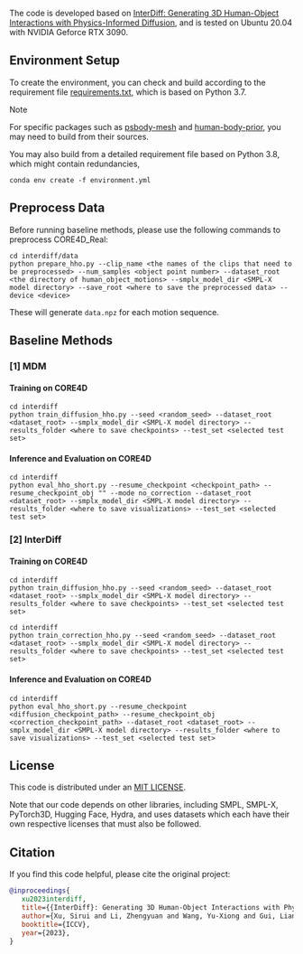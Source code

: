 The code is developed based on [InterDiff: Generating 3D Human-Object Interactions with Physics-Informed Diffusion](https://github.com/Sirui-Xu/InterDiff), and is tested on Ubuntu 20.04 with NVIDIA Geforce RTX 3090.

## Environment Setup

To create the environment, you can check and build according to the requirement file [requirements.txt](requirements.txt), which is based on Python 3.7. 

> [!NOTE]
> For specific packages such as [psbody-mesh](https://github.com/MPI-IS/mesh.git) and [human-body-prior](https://github.com/nghorbani/human_body_prior.git), you may need to build from their sources.

You may also build from a detailed requirement file based on Python 3.8, which might contain redundancies,
```
conda env create -f environment.yml
```

## Preprocess Data

Before running baseline methods, please use the following commands to preprocess CORE4D_Real:

```
cd interdiff/data
python prepare_hho.py --clip_name <the names of the clips that need to be preprocessed> --num_samples <object point number> --dataset_root <the directory of human_object_motions> --smplx_model_dir <SMPL-X model directory> --save_root <where to save the preprocessed data> --device <device>
```

These will generate ```data.npz``` for each motion sequence.

## Baseline Methods

### [1] MDM

#### Training on CORE4D

```x
cd interdiff
python train_diffusion_hho.py --seed <random_seed> --dataset_root <dataset_root> --smplx_model_dir <SMPL-X model directory> --results_folder <where to save checkpoints> --test_set <selected test set>
```

#### Inference and Evaluation on CORE4D

```x
cd interdiff
python eval_hho_short.py --resume_checkpoint <checkpoint_path> --resume_checkpoint_obj "" --mode no_correction --dataset_root <dataset_root> --smplx_model_dir <SMPL-X model directory> --results_folder <where to save visualizations> --test_set <selected test set>
```

### [2] InterDiff

#### Training on CORE4D

```x
cd interdiff
python train_diffusion_hho.py --seed <random_seed> --dataset_root <dataset_root> --smplx_model_dir <SMPL-X model directory> --results_folder <where to save checkpoints> --test_set <selected test set>

cd interdiff
python train_correction_hho.py --seed <random_seed> --dataset_root <dataset_root> --smplx_model_dir <SMPL-X model directory> --results_folder <where to save checkpoints> --test_set <selected test set>
```

#### Inference and Evaluation on CORE4D

```x
cd interdiff
python eval_hho_short.py --resume_checkpoint <diffusion_checkpoint_path> --resume_checkpoint_obj <correction_checkpoint_path> --dataset_root <dataset_root> --smplx_model_dir <SMPL-X model directory> --results_folder <where to save visualizations> --test_set <selected test set>
```

## License

This code is distributed under an [MIT LICENSE](LICENSE).

Note that our code depends on other libraries, including SMPL, SMPL-X, PyTorch3D, Hugging Face, Hydra, and uses datasets which each have their own respective licenses that must also be followed.

## Citation

If you find this code helpful, please cite the original project:

```bibtex
@inproceedings{
   xu2023interdiff,
   title={{InterDiff}: Generating 3D Human-Object Interactions with Physics-Informed Diffusion},
   author={Xu, Sirui and Li, Zhengyuan and Wang, Yu-Xiong and Gui, Liang-Yan},
   booktitle={ICCV},
   year={2023},
}
```
